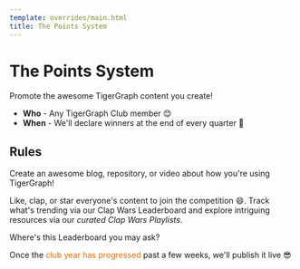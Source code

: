 ```yaml
---
template: overrides/main.html
title: The Points System
---
```


# The Points System

Promote the awesome TigerGraph content you create!

* **Who** - Any TigerGraph Club member 😊
* **When** - We'll declare winners at the end of every quarter 🥳

## **Rules**
Create an awesome blog, repository, or video about how you're using TigerGraph!

Like, clap, or star everyone's content to join the competition 😄. Track what's
trending via our Clap Wars Leaderboard and explore intriguing resources via our
*curated Clap Wars Playlists*.

Where's this Leaderboard you may ask?

Once the <font color='#DD6EOF'>club year has progressed</font> past a few weeks, we'll publish it live 😎
